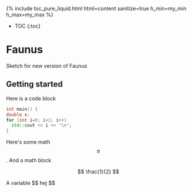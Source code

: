 <script src="https://cdnjs.cloudflare.com/ajax/libs/mathjax/2.7.0/MathJax.js?config=TeX-AMS-MML_HTMLorMML" type="text/javascript"></script>

<script src="https://gist.github.com/allejo/a83bcef99a9e0a6f481fce01e492efff.js"></script>

{% include toc_pure_liquid.html html=content sanitize=true h_min=my_min h_max=my_max %}


* TOC
{:toc}



# Faunus
Sketch for new version of Faunus

## Getting started

Here is a code block

``` cpp
int main() {
double x;
for (int i=0; i<3; i++)
  std::cout << i << "\n";
}
```


Here's some math $$\pi$$. And a math block

$$
\frac{1}{2}
$$

A variable \$\$ hej $$
